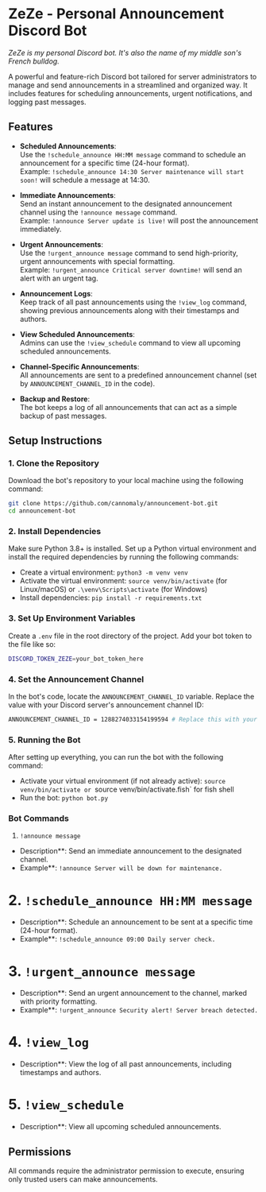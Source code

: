 # ZeZe - Personal Announcement Discord Bot

*ZeZe is my personal Discord bot. It's also the name of my middle son's French bulldog.*

A powerful and feature-rich Discord bot tailored for server administrators to manage and send announcements in a streamlined and organized way. It includes features for scheduling announcements, urgent notifications, and logging past messages.

## Features

- **Scheduled Announcements**:  
  Use the `!schedule_announce HH:MM message` command to schedule an announcement for a specific time (24-hour format).  
  Example: `!schedule_announce 14:30 Server maintenance will start soon!` will schedule a message at 14:30.

- **Immediate Announcements**:  
  Send an instant announcement to the designated announcement channel using the `!announce message` command.  
  Example: `!announce Server update is live!` will post the announcement immediately.

- **Urgent Announcements**:  
  Use the `!urgent_announce message` command to send high-priority, urgent announcements with special formatting.  
  Example: `!urgent_announce Critical server downtime!` will send an alert with an urgent tag.

- **Announcement Logs**:  
  Keep track of all past announcements using the `!view_log` command, showing previous announcements along with their timestamps and authors.

- **View Scheduled Announcements**:  
  Admins can use the `!view_schedule` command to view all upcoming scheduled announcements.

- **Channel-Specific Announcements**:  
  All announcements are sent to a predefined announcement channel (set by `ANNOUNCEMENT_CHANNEL_ID` in the code).

- **Backup and Restore**:  
  The bot keeps a log of all announcements that can act as a simple backup of past messages.

## Setup Instructions

### 1. Clone the Repository

Download the bot's repository to your local machine using the following command:
```bash
git clone https://github.com/cannomaly/announcement-bot.git
cd announcement-bot
```

### 2. Install Dependencies

Make sure Python 3.8+ is installed. Set up a Python virtual environment and install the required dependencies by running the following commands:
- Create a virtual environment: `python3 -m venv venv`
- Activate the virtual environment: `source venv/bin/activate` (for Linux/macOS) or `.\venv\Scripts\activate` (for Windows)
- Install dependencies: `pip install -r requirements.txt`

### 3. Set Up Environment Variables

Create a `.env` file in the root directory of the project. Add your bot token to the file like so:
```bash
DISCORD_TOKEN_ZEZE=your_bot_token_here
```

### 4. Set the Announcement Channel

In the bot's code, locate the `ANNOUNCEMENT_CHANNEL_ID` variable. Replace the value with your Discord server's announcement channel ID:
```bash
ANNOUNCEMENT_CHANNEL_ID = 1288274033154199594 # Replace this with your channel's ID
```

### 5. Running the Bot

After setting up everything, you can run the bot with the following command:
- Activate your virtual environment (if not already active): `source venv/bin/activate or `source venv/bin/activate.fish` for fish shell
- Run the bot: `python bot.py`

### Bot Commands

1. `!announce message`
- Description**: Send an immediate announcement to the designated channel.
- Example**: `!announce Server will be down for maintenance.`

# 2. `!schedule_announce HH:MM message`
- Description**: Schedule an announcement to be sent at a specific time (24-hour format).
- Example**: `!schedule_announce 09:00 Daily server check.`

# 3. `!urgent_announce message`
- Description**: Send an urgent announcement to the channel, marked with priority formatting.
- Example**: `!urgent_announce Security alert! Server breach detected.`

# 4. `!view_log`
- Description**: View the log of all past announcements, including timestamps and authors.

# 5. `!view_schedule`
- Description**: View all upcoming scheduled announcements.

## Permissions
All commands require the administrator permission to execute, ensuring only trusted users can make announcements.
